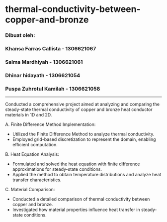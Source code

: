 # thermal-conductivity-between-copper-and-bronze
### **Dibuat oleh:**
### **Khansa Farras Callista - 1306621067**
### **Salma Mardhiyah - 1306621061**
### **Dhinar hidayath - 1306621054**
### **Puspa Zuhrotul Kamilah - 1306621058**
-----

Conducted a comprehensive project aimed at analyzing and comparing the steady-state thermal conductivity of copper and bronze heat conductor materials in 1D and 2D. 

A. Finite Difference Method Implementation:
* Utilized the Finite Difference Method to analyze thermal conductivity.
* Employed grid-based discretization to represent the domain, enabling efficient computation.

B. Heat Equation Analysis:
* Formulated and solved the heat equation with finite difference approximations for steady-state conditions.
* Applied the method to obtain temperature distributions and analyze heat transfer characteristics.

C. Material Comparison:
* Conducted a detailed comparison of thermal conductivity between copper and bronze.
* Investigated how material properties influence heat transfer in steady-state conditions.
